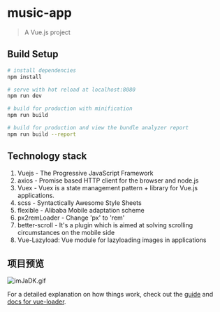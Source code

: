 # music-app

> A Vue.js project

## Build Setup

``` bash
# install dependencies
npm install

# serve with hot reload at localhost:8080
npm run dev

# build for production with minification
npm run build

# build for production and view the bundle analyzer report
npm run build --report
```
## Technology stack
1. Vuejs - The Progressive JavaScript Framework
2. axios - Promise based HTTP client for the browser and node.js
3. Vuex - Vuex is a state management pattern + library for Vue.js applications. 
4. scss - Syntactically Awesome Style Sheets
5. flexible - Alibaba Mobile adaptation scheme
6. px2remLoader - Change 'px' to 'rem'
7. better-scroll - It's a plugin which is aimed at solving scrolling circumstances on the mobile side
8. Vue-Lazyload: Vue module for lazyloading images in applications

## 项目预览
![imJaDK.gif](https://s1.ax1x.com/2018/09/20/imJaDK.gif)


For a detailed explanation on how things work, check out the [guide](http://vuejs-templates.github.io/webpack/) and [docs for vue-loader](http://vuejs.github.io/vue-loader).

